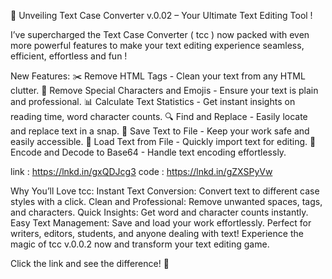 🚀 Unveiling Text Case Converter v.0.02 – Your Ultimate Text Editing Tool ! 

I’ve supercharged the Text Case Converter ( tcc ) now packed with even more powerful features to make your text editing experience seamless, efficient, effortless and fun !

New Features:
✂️ Remove HTML Tags - Clean your text from any HTML clutter.
🚫 Remove Special Characters and Emojis - Ensure your text is plain and professional.
📊 Calculate Text Statistics - Get instant insights on reading time, word character counts.
🔍 Find and Replace - Easily locate and replace text in a snap.
💾 Save Text to File - Keep your work safe and easily accessible.
📂 Load Text from File - Quickly import text for editing.
🔐 Encode and Decode to Base64 - Handle text encoding effortlessly.

link : https://lnkd.in/gxQDJcg3
code : https://lnkd.in/gZXSPyVw

Why You’ll Love tcc:
Instant Text Conversion: Convert text to different case styles with a click.
Clean and Professional: Remove unwanted spaces, tags, and characters.
Quick Insights: Get word and character counts instantly.
Easy Text Management: Save and load your work effortlessly.
Perfect for writers, editors, students, and anyone dealing with text!
Experience the magic of tcc v.0.0.2 now and transform your text editing game. 

Click the link and see the difference! 🚀
